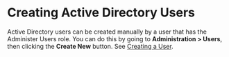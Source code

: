 [title]: # "Creating Active Directory Users"
[tags]: # "Creating AD Users"
[priority]: # "50"

# Creating Active Directory Users

Active Directory users can be created manually by a user that has the Administer Users role. You can do this by going to **Administration > Users**, then clicking the **Create New** button. See [Creating a User](../../users\creating-users\index.md).